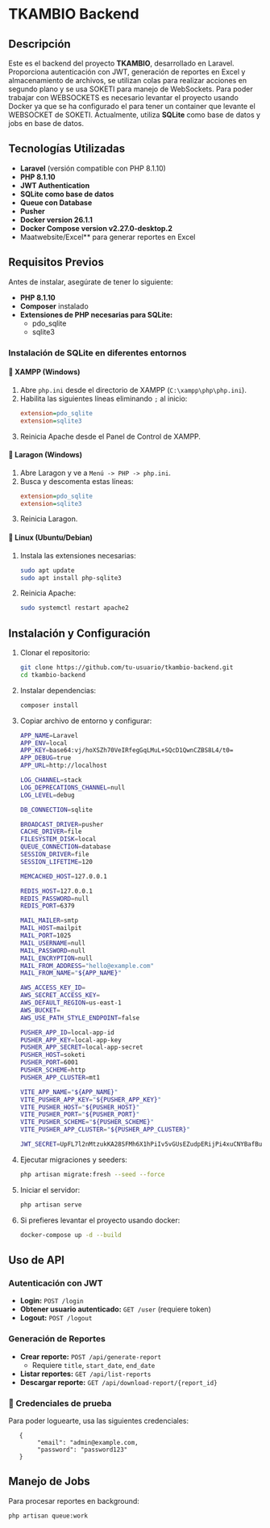 # TKAMBIO Backend

## Descripción

Este es el backend del proyecto **TKAMBIO**, desarrollado en Laravel. Proporciona autenticación con JWT, generación de reportes en Excel y almacenamiento de archivos, se utilizan colas para realizar acciones en segundo plano y se usa SOKETI para manejo de WebSockets. Para poder trabajar con WEBSOCKETS es necesario levantar el proyecto usando Docker ya que se ha configurado el para tener un container que levante el WEBSOCKET de SOKETI. Actualmente, utiliza **SQLite** como base de datos y jobs en base de datos.
## Tecnologías Utilizadas

-   **Laravel** (versión compatible con PHP 8.1.10)
-   **PHP 8.1.10**
-   **JWT Authentication**
-   **SQLite como base de datos**
-   **Queue con Database**
-   **Pusher**
-   **Docker version 26.1.1**
-   **Docker Compose version v2.27.0-desktop.2**
-   Maatwebsite/Excel** para generar reportes en Excel
  

## Requisitos Previos

Antes de instalar, asegúrate de tener lo siguiente:

-   **PHP 8.1.10**
-   **Composer** instalado
-   **Extensiones de PHP necesarias para SQLite:**
    -   pdo_sqlite
    -   sqlite3

### Instalación de SQLite en diferentes entornos

#### 🔹 **XAMPP (Windows)**

1. Abre `php.ini` desde el directorio de XAMPP (`C:\xampp\php\php.ini`).
2. Habilita las siguientes líneas eliminando `;` al inicio:
    ```ini
    extension=pdo_sqlite
    extension=sqlite3
    ```
3. Reinicia Apache desde el Panel de Control de XAMPP.

#### 🔹 **Laragon (Windows)**

1. Abre Laragon y ve a `Menú -> PHP -> php.ini`.
2. Busca y descomenta estas líneas:
    ```ini
    extension=pdo_sqlite
    extension=sqlite3
    ```
3. Reinicia Laragon.

#### 🔹 **Linux (Ubuntu/Debian)**

1. Instala las extensiones necesarias:
    ```sh
    sudo apt update
    sudo apt install php-sqlite3
    ```
2. Reinicia Apache:
    ```sh
    sudo systemctl restart apache2
    ```

## Instalación y Configuración

1. Clonar el repositorio:

    ```sh
    git clone https://github.com/tu-usuario/tkambio-backend.git
    cd tkambio-backend
    ```

2. Instalar dependencias:

    ```sh
    composer install
    ```

3. Copiar archivo de entorno y configurar:

    ```sh
    APP_NAME=Laravel
    APP_ENV=local
    APP_KEY=base64:vj/hoXSZh70VeIRfegGqLMuL+SQcD1QwnCZBS8L4/t0=
    APP_DEBUG=true
    APP_URL=http://localhost
    
    LOG_CHANNEL=stack
    LOG_DEPRECATIONS_CHANNEL=null
    LOG_LEVEL=debug
    
    DB_CONNECTION=sqlite
    
    BROADCAST_DRIVER=pusher
    CACHE_DRIVER=file
    FILESYSTEM_DISK=local
    QUEUE_CONNECTION=database
    SESSION_DRIVER=file
    SESSION_LIFETIME=120
    
    MEMCACHED_HOST=127.0.0.1
    
    REDIS_HOST=127.0.0.1
    REDIS_PASSWORD=null
    REDIS_PORT=6379
    
    MAIL_MAILER=smtp
    MAIL_HOST=mailpit
    MAIL_PORT=1025
    MAIL_USERNAME=null
    MAIL_PASSWORD=null
    MAIL_ENCRYPTION=null
    MAIL_FROM_ADDRESS="hello@example.com"
    MAIL_FROM_NAME="${APP_NAME}"
    
    AWS_ACCESS_KEY_ID=
    AWS_SECRET_ACCESS_KEY=
    AWS_DEFAULT_REGION=us-east-1
    AWS_BUCKET=
    AWS_USE_PATH_STYLE_ENDPOINT=false
    
    PUSHER_APP_ID=local-app-id
    PUSHER_APP_KEY=local-app-key
    PUSHER_APP_SECRET=local-app-secret
    PUSHER_HOST=soketi
    PUSHER_PORT=6001
    PUSHER_SCHEME=http
    PUSHER_APP_CLUSTER=mt1
    
    VITE_APP_NAME="${APP_NAME}"
    VITE_PUSHER_APP_KEY="${PUSHER_APP_KEY}"
    VITE_PUSHER_HOST="${PUSHER_HOST}"
    VITE_PUSHER_PORT="${PUSHER_PORT}"
    VITE_PUSHER_SCHEME="${PUSHER_SCHEME}"
    VITE_PUSHER_APP_CLUSTER="${PUSHER_APP_CLUSTER}"
    
    JWT_SECRET=UpFL7l2nMtzukKA28SFMh6X1hPiIv5vGUsEZudpERijPi4xuCNYBafBubY8sxB68

    ```

4. Ejecutar migraciones y seeders:
    ```sh
    php artisan migrate:fresh --seed --force
    ```
5. Iniciar el servidor:
    ```sh
    php artisan serve
    ```
6. Si prefieres levantar el proyecto usando docker:
    ```sh
    docker-compose up -d --build
    ```

## Uso de API

### Autenticación con JWT

-   **Login:** `POST /login`
-   **Obtener usuario autenticado:** `GET /user` (requiere token)
-   **Logout:** `POST /logout`

### Generación de Reportes

-   **Crear reporte:** `POST /api/generate-report`
    -   Requiere `title`, `start_date`, `end_date`
-   **Listar reportes:** `GET /api/list-reports`
-   **Descargar reporte:** `GET /api/download-report/{report_id}`

### 🔑 Credenciales de prueba

Para poder loguearte, usa las siguientes credenciales:

```
   {
        "email": "admin@example.com,
        "password": "password123"
   }
```

## Manejo de Jobs

Para procesar reportes en background:

```sh
php artisan queue:work
```

